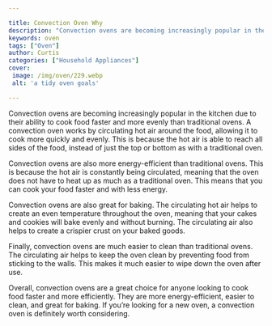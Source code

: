 ```yaml
---

title: Convection Oven Why
description: "Convection ovens are becoming increasingly popular in the kitchen due to their ability to cook food faster and more evenly than tr...get more info"
keywords: oven
tags: ["Oven"]
author: Curtis
categories: ["Household Appliances"]
cover: 
 image: /img/oven/229.webp
 alt: 'a tidy oven goals'

---
```


Convection ovens are becoming increasingly popular in the kitchen due to their ability to cook food faster and more evenly than traditional ovens. A convection oven works by circulating hot air around the food, allowing it to cook more quickly and evenly. This is because the hot air is able to reach all sides of the food, instead of just the top or bottom as with a traditional oven.

Convection ovens are also more energy-efficient than traditional ovens. This is because the hot air is constantly being circulated, meaning that the oven does not have to heat up as much as a traditional oven. This means that you can cook your food faster and with less energy.

Convection ovens are also great for baking. The circulating hot air helps to create an even temperature throughout the oven, meaning that your cakes and cookies will bake evenly and without burning. The circulating air also helps to create a crispier crust on your baked goods.

Finally, convection ovens are much easier to clean than traditional ovens. The circulating air helps to keep the oven clean by preventing food from sticking to the walls. This makes it much easier to wipe down the oven after use.

Overall, convection ovens are a great choice for anyone looking to cook food faster and more efficiently. They are more energy-efficient, easier to clean, and great for baking. If you’re looking for a new oven, a convection oven is definitely worth considering.
